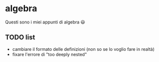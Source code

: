 # algebra

Questi sono i miei appunti di algebra 😃

## TODO list

- cambiare il formato delle definizioni (non so se lo voglio fare in realtà)
- fixare l'errore di "too deeply nested"

